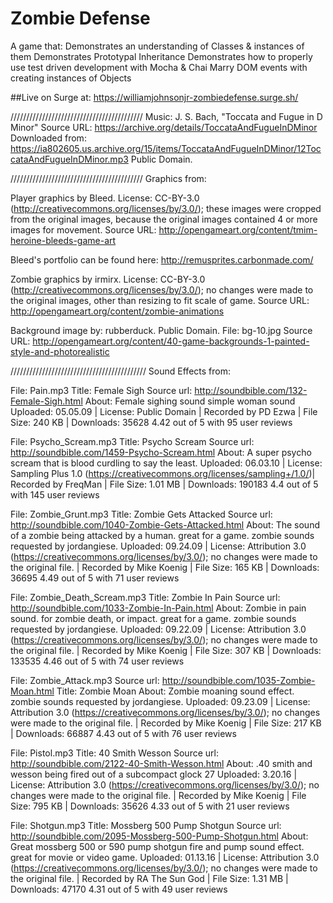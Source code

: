# Zombie Defense

A game that:
Demonstrates an understanding of Classes & instances of them
Demonstrates Prototypal Inheritance
Demonstrates how to properly use test driven development with Mocha & Chai
Marry DOM events with creating instances of Objects

##Live on Surge at: https://williamjohnsonjr-zombiedefense.surge.sh/

//////////////////////////////////////////
Music:
J. S. Bach, "Toccata and Fugue in D Minor"
Source URL: https://archive.org/details/ToccataAndFugueInDMinor
Downloaded from: https://ia802605.us.archive.org/15/items/ToccataAndFugueInDMinor/12ToccataAndFugueInDMinor.mp3
Public Domain.

//////////////////////////////////////////
Graphics from:

Player graphics by Bleed. License: CC-BY-3.0 (http://creativecommons.org/licenses/by/3.0/); these images were cropped from the original images, because the original images contained 4 or more images for movement.
Source URL: http://opengameart.org/content/tmim-heroine-bleeds-game-art

Bleed's portfolio can be found here: http://remusprites.carbonmade.com/

Zombie graphics by irmirx. License: CC-BY-3.0 (http://creativecommons.org/licenses/by/3.0/); no changes were made to the original images, other than resizing to fit scale of game.
Source URL: http://opengameart.org/content/zombie-animations

Background image by: rubberduck. Public Domain.
File: bg-10.jpg
Source URL: http://opengameart.org/content/40-game-backgrounds-1-painted-style-and-photorealistic

///////////////////////////////////////////
Sound Effects from:

File: Pain.mp3
Title: Female Sigh
Source url: http://soundbible.com/132-Female-Sigh.html
About: Female sighing sound simple woman sound
Uploaded: 05.05.09 | License: Public Domain | Recorded by PD Ezwa | File Size: 240 KB | Downloads: 35628
4.42 out of 5 with 95 user reviews

File: Psycho_Scream.mp3
Title: Psycho Scream
Source url: http://soundbible.com/1459-Psycho-Scream.html
About: A super psycho scream that is blood curdling to say the least.
Uploaded: 06.03.10 | License: Sampling Plus 1.0 (https://creativecommons.org/licenses/sampling+/1.0/)| Recorded by FreqMan | File Size: 1.01 MB | Downloads: 190183
4.4 out of 5 with 145 user reviews

File: Zombie_Grunt.mp3
Title: Zombie Gets Attacked
Source url: http://soundbible.com/1040-Zombie-Gets-Attacked.html
About: The sound of a zombie being attacked by a human. great for a game. zombie sounds requested by jordangiese.
Uploaded: 09.24.09 | License: Attribution 3.0 (https://creativecommons.org/licenses/by/3.0/); no changes were made to the original file. | Recorded by Mike Koenig | File Size: 165 KB | Downloads: 36695
4.49 out of 5 with 71 user reviews

File: Zombie_Death_Scream.mp3
Title: Zombie In Pain
Source url: http://soundbible.com/1033-Zombie-In-Pain.html
About: Zombie in pain sound. for zombie death, or impact. great for a game. zombie sounds requested by jordangiese.
Uploaded: 09.22.09 | License: Attribution 3.0 (https://creativecommons.org/licenses/by/3.0/); no changes were made to the original file. | Recorded by Mike Koenig | File Size: 307 KB | Downloads: 133535
4.46 out of 5 with 74 user reviews

File: Zombie_Attack.mp3
Source url: http://soundbible.com/1035-Zombie-Moan.html
Title: Zombie Moan
About: Zombie moaning sound effect. zombie sounds requested by jordangiese.
Uploaded: 09.23.09 | License: Attribution 3.0 (https://creativecommons.org/licenses/by/3.0/); no changes were made to the original file. | Recorded by Mike Koenig | File Size: 217 KB | Downloads: 66887
4.43 out of 5 with 76 user reviews

File: Pistol.mp3
Title: 40 Smith Wesson
Source url: http://soundbible.com/2122-40-Smith-Wesson.html
About: .40 smith and wesson being fired out of a subcompact glock 27
Uploaded: 3.20.16 | License: Attribution 3.0 (https://creativecommons.org/licenses/by/3.0/); no changes were made to the original file. | Recorded by Mike Koenig | File Size: 795 KB | Downloads: 35626
4.33 out of 5 with 21 user reviews

File: Shotgun.mp3
Title: Mossberg 500 Pump Shotgun
Source url: http://soundbible.com/2095-Mossberg-500-Pump-Shotgun.html
About: Great mossberg 500 or 590 pump shotgun fire and pump sound effect. great for movie or video game.
Uploaded: 01.13.16 | License: Attribution 3.0 (https://creativecommons.org/licenses/by/3.0/); no changes were made to the original file. | Recorded by RA The Sun God | File Size: 1.31 MB | Downloads: 47170
4.31 out of 5 with 49 user reviews